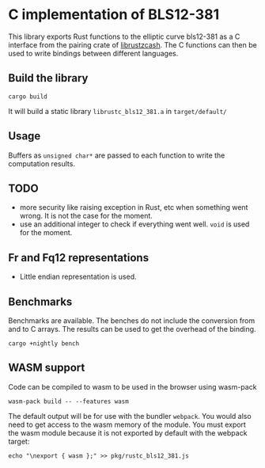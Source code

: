 # C implementation of BLS12-381

This library exports Rust functions to the elliptic curve bls12-381 as a C
interface from the pairing crate of
[librustzcash](https://github.com/zcash/librustzcash/tree/master/pairing). The C
functions can then be used to write bindings between different languages.

## Build the library

```
cargo build
```

It will build a static library `librustc_bls12_381.a` in `target/default/`

## Usage

Buffers as `unsigned char*` are passed to each function to write the computation results.

## TODO

- more security like raising exception in Rust, etc when something went wrong. It is not the case for the moment.
- use an additional integer to check if everything went well. `void` is used for the moment.

## Fr and Fq12 representations

- Little endian representation is used.

## Benchmarks

Benchmarks are available. The benches do not include the conversion from and to
C arrays. The results can be used to get the overhead of the binding.


```
cargo +nightly bench
```

## WASM support

Code can be compiled to wasm to be used in the browser using wasm-pack
```shell
wasm-pack build -- --features wasm
```
The default output will be for use with the bundler `webpack`.
You would also need to get access to the wasm memory of the module. You must export the wasm module because it is not exported by default with the webpack target:
```shell
echo "\nexport { wasm };" >> pkg/rustc_bls12_381.js
```
